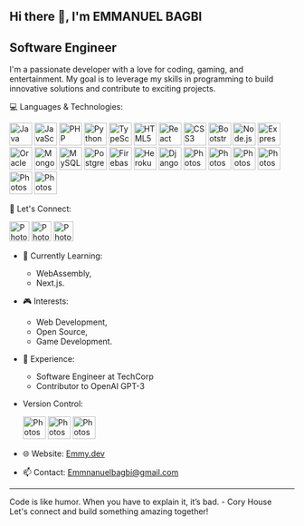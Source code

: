 ## Hi there 👋, I'm EMMANUEL BAGBI

## Software Engineer

I'm a passionate developer with a love for coding, gaming, and entertainment. My goal is to leverage my 
skills in programming to build innovative solutions and contribute to exciting projects.

💻 Languages & Technologies:
   <p display="flex"gap="3%">
  <img src="https://icons.iconarchive.com/icons/tatice/cristal-intense/256/Java-icon.png" alt="Java" width="40" height="40"/>
  <img src="https://logosdownload.com/logo/javascript-logo-big.png" alt="JavaScript" width="40"height="40"/>
  <img src="https://pngimg.com/uploads/php/php_PNG18.png" alt="PHP" width="40" height="40"/>
  <img src="https://icons.iconarchive.com/icons/papirus-team/papirus-apps/256/python-icon.png" alt="Python" width="40" height="40"/>
  <img src="https://upload.wikimedia.org/wikipedia/commons/thumb/4/4c/Typescript_logo_2020.svg/768px-Typescript_logo_2020.svg.png" alt="TypeScript" width="40" height="40"/>
  <img src="https://icons.iconarchive.com/icons/martz90/hex/256/html-5-icon.png" alt="HTML5" width="40" height="40"/>
  <img src="https://cdn4.iconfinder.com/data/icons/logos-3/600/React.js_logo-1024.png" alt="React" width="40" height="40"/>
  <img src="https://icons.iconarchive.com/icons/martz90/hex/256/css-3-icon.png" alt="CSS3" width="40" height="40"/>
  <img src="https://cdn.iconscout.com/icon/premium/png-512-thumb/bootstrap-9305875-7694074.png?f=webp&w=512" alt="Bootstrap" width="40" height="40"/>
  <img src="https://seeklogo.com/images/N/nodejs-logo-FBE122E377-seeklogo.com.png" alt="Node.js" width="40" height="40"/>
  <img src="https://icon-library.com/images/express-icon/express-icon-16.jpg" alt="Express" width="40" height="40"/>
  <img src="https://www.pngmart.com/files/23/Oracle-Logo-PNG-Image.png" alt="Oracle" width="40" height="40"/>
  <img src="https://cdn.icon-icons.com/icons2/2415/PNG/512/mongodb_original_logo_icon_146424.png" alt="MongoDB" width="40" height="40"/>
  <img src="https://pngimg.com/uploads/mysql/mysql_PNG23.png" alt="MySQL" width="40" height="40"/>
  <img src="https://th.bing.com/th/id/R.2662d7a0e96d8bdca83b53586643977e?rik=9twXGUva9h2Y2w&pid=ImgRaw&r=0" alt="PostgreSQL" width="40" height="40"/>
  <img src="https://th.bing.com/th/id/R.c521e7e67222276a6860665a46813cc6?rik=AoUIOAvVTiB1cQ&riu=http%3a%2f%2fpluspng.com%2fimg-png%2ffirebase-logo-png-firebase-logo-png-transparent-amp-svg-vector-pluspng-2400x3291.png&ehk=YpYeUgKU5BtUZmTIpsZiQ5pFGAOc5w0Xm5klm2orTIg%3d&risl=&pid=ImgRaw&r=0" alt="Firebase" width="40" height="40"/>
  <img src="https://brandslogos.com/wp-content/uploads/images/large/angular-icon-logo.png" alt="Heroku" width="40" height="40"/>
  <img src="https://th.bing.com/th/id/R.fb73ba1b0bb03b3de706ff788395f453?rik=zi5WLd0kipiefA&pid=ImgRaw&r=0" alt="Django" width="40" height="40"/>
  <img src="https://flexdash.github.io/docs/developing-widgets/vue-logo.png" alt="Photoshop" width="40" height="40"/>
   <img src="https://th.bing.com/th/id/R.5ad02c6a761fcadf0ec392b9fed1ef0f?rik=Dwv9grzztYGjGA&pid=ImgRaw&r=0" alt="Photoshop" width="40" height="40"/>
   <img src="https://bourhaouta.gallerycdn.vsassets.io/extensions/bourhaouta/tailwindshades/0.0.5/1592520164095/Microsoft.VisualStudio.Services.Icons.Default" alt="Photoshop" width="40" height="40"/>
<img src="https://seeklogo.com/images/M/material-ui-logo-5BDCB9BA8F-seeklogo.com.png" alt="Photoshop" width="40" height="40"/>
<img src="https://reddig.consulting/spring-boot.png" alt="Photoshop" width="40" height="40"/>
<img src="https://w7.pngwing.com/pngs/87/586/png-transparent-next-js-hd-logo.png" alt="Photoshop" width="40" height="40"/>
</p>

🤝 Let's Connect:
   <p>
        <img src="https://logodix.com/logo/2083148.png" alt="Photoshop" width="35" height="35"/> 
         <img src="https://th.bing.com/th/id/R.e8815a5f01e73f24f0be40096dcc5b1f?rik=0EQRVNLi2I2mWQ&riu=http%3a%2f%2fgetdrawings.com%2ffree-icon%2fjarvis-icon-pack-62.png&ehk=%2bgNVpZKqlUz4qfaqkz5%2blJconO7a4U%2bU%2ffMVpsI2quM%3d&risl=&pid=ImgRaw&r=0" alt="Photoshop" width="35" height="35"/>
         <img src="https://th.bing.com/th/id/OIP.MtFSyZgNAuhdv5L8tgVhKwAAAA?w=100&h=100&rs=1&pid=ImgDetMain" alt="Photoshop" width="35" height="35"/>
   </p>


- 🌱 Currently Learning:
  - WebAssembly,
  - Next.js.

- 🎮 Interests:
    - Web Development,
    - Open Source,
    - Game Development.
  
- 💼 Experience: 
  - Software Engineer at TechCorp
  - Contributor to OpenAI GPT-3
  
- Version Control:
  <p>
     <img src="https://logodix.com/logo/2083148.png" alt="Photoshop" width="40" height="40"/>
     <img src="https://i2.wp.com/obscureproblemsandgotchas.com/wp-content/uploads/2018/09/Git-bash.png?fit=512%2C512&ssl=1" alt="Photoshop" width="40" height="40"/>
      <img src="https://th.bing.com/th/id/R.54b1ba407fc5aab1729180b6b176b012?rik=VWuWFtc%2btEW5BQ&riu=http%3a%2f%2fassets.stickpng.com%2fimages%2f5847f997cef1014c0b5e48c1.png&ehk=BdqpUDTkW0rs7fCDCipiABgxEXkdQ6QAl3f%2f1S2YwI4%3d&risl=&pid=ImgRaw&r=0" alt="Photoshop" width="40" height="40"/>
  </p>
- 🌐 Website: [Emmy.dev](www.linkedin.com/in/emmanuel-bagbi-650233306)
- 📫 Contact: [Emmnanuelbagbi@gmail.com](mailto:Emmanuelbagbi4@gmail.com)

---

Code is like humor. When you have to explain it, it’s bad. - Cory House <br/>
Let's connect and build something amazing together!
